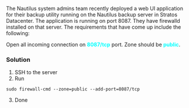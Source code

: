 The Nautilus system admins team recently deployed a web UI application for their backup utility running on the Nautilus backup server in Stratos Datacenter. The application is running on port 8087. They have firewalld installed on that server. The requirements that have come up include the following:



Open all incoming connection on <span style='color:cyan'>**8087/tcp**</span> port. Zone should be <span style='color:cyan'>**public**</span>.


### Solution
1. SSH to the server
2. Run
```
sudo firewall-cmd --zone=public --add-port=8087/tcp
```
3. Done